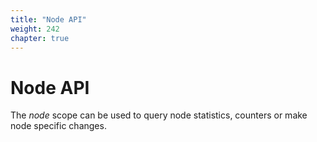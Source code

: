 ```yaml
---
title: "Node API"
weight: 242
chapter: true
---
```


# Node API

The *node* scope can be used to query node statistics, counters or make
node specific changes.
